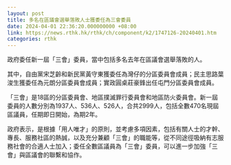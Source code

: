 ```yaml
---
layout: post
title: 多名在區議會選舉落敗人士獲委任為三會委員
date: 2024-04-01 22:36:20.000000000 +08:00
link: https://news.rthk.hk/rthk/ch/component/k2/1747126-20240401.htm
categories: rthk
---
```


政府委任新一屆「三會」委員，當中包括多名去年在區議會選舉落敗的人。

其中，自由黨宋芝齡和新民黨黃守東獲委任為灣仔的分區委員會成員；民主思路葉浚生獲委任為元朗分區委員會成員；實政圓桌莊豪鋒出任屯門分區委員會成員。

「三會」是18區的分區委員會、地區撲滅罪行委員會和地區防火委員會。新一屆委員的人數分別為1937人、536人、526人，合共2999人，包括全數470名現屆區議員，任期即日開始，為期2年。

政府表示，是根據「用人唯才」的原則，並考慮多項因素，包括有關人士的才幹、專長、服務社區的熱誠，以及充分兼顧「三會」的職能等，從不同途徑吸納有志服務社會的合適人士加入；委任全數區議員為「三會」委員，可以進一步加強「三會」與區議會的聯繫和協作。
